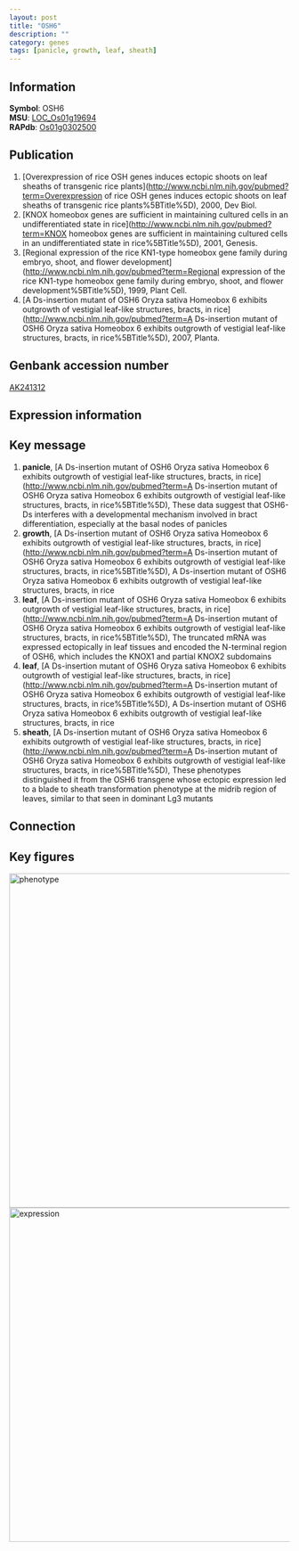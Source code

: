 ```yaml
---
layout: post
title: "OSH6"
description: ""
category: genes
tags: [panicle, growth, leaf, sheath]
---
```


## Information
__Symbol__: OSH6  
__MSU__: [LOC_Os01g19694](http://rice.plantbiology.msu.edu/cgi-bin/ORF_infopage.cgi?orf=LOC_Os01g19694)  
__RAPdb__: [Os01g0302500](http://rapdb.dna.affrc.go.jp/viewer/gbrowse_details/irgsp1?name=Os01g0302500)  

## Publication
1. [Overexpression of rice OSH genes induces ectopic shoots on leaf sheaths of transgenic rice plants](http://www.ncbi.nlm.nih.gov/pubmed?term=Overexpression of rice OSH genes induces ectopic shoots on leaf sheaths of transgenic rice plants%5BTitle%5D), 2000, Dev Biol.
2. [KNOX homeobox genes are sufficient in maintaining cultured cells in an undifferentiated state in rice](http://www.ncbi.nlm.nih.gov/pubmed?term=KNOX homeobox genes are sufficient in maintaining cultured cells in an undifferentiated state in rice%5BTitle%5D), 2001, Genesis.
3. [Regional expression of the rice KN1-type homeobox gene family during embryo, shoot, and flower development](http://www.ncbi.nlm.nih.gov/pubmed?term=Regional expression of the rice KN1-type homeobox gene family during embryo, shoot, and flower development%5BTitle%5D), 1999, Plant Cell.
4. [A Ds-insertion mutant of OSH6 Oryza sativa Homeobox 6 exhibits outgrowth of vestigial leaf-like structures, bracts, in rice](http://www.ncbi.nlm.nih.gov/pubmed?term=A Ds-insertion mutant of OSH6 Oryza sativa Homeobox 6 exhibits outgrowth of vestigial leaf-like structures, bracts, in rice%5BTitle%5D), 2007, Planta.

## Genbank accession number
[AK241312](http://www.ncbi.nlm.nih.gov/nuccore/AK241312)  

## Expression information

## Key message
1. __panicle__, [A Ds-insertion mutant of OSH6 Oryza sativa Homeobox 6 exhibits outgrowth of vestigial leaf-like structures, bracts, in rice](http://www.ncbi.nlm.nih.gov/pubmed?term=A Ds-insertion mutant of OSH6 Oryza sativa Homeobox 6 exhibits outgrowth of vestigial leaf-like structures, bracts, in rice%5BTitle%5D),  These data suggest that OSH6-Ds interferes with a developmental mechanism involved in bract differentiation, especially at the basal nodes of panicles
2. __growth__, [A Ds-insertion mutant of OSH6 Oryza sativa Homeobox 6 exhibits outgrowth of vestigial leaf-like structures, bracts, in rice](http://www.ncbi.nlm.nih.gov/pubmed?term=A Ds-insertion mutant of OSH6 Oryza sativa Homeobox 6 exhibits outgrowth of vestigial leaf-like structures, bracts, in rice%5BTitle%5D), A Ds-insertion mutant of OSH6 Oryza sativa Homeobox 6 exhibits outgrowth of vestigial leaf-like structures, bracts, in rice
3. __leaf__, [A Ds-insertion mutant of OSH6 Oryza sativa Homeobox 6 exhibits outgrowth of vestigial leaf-like structures, bracts, in rice](http://www.ncbi.nlm.nih.gov/pubmed?term=A Ds-insertion mutant of OSH6 Oryza sativa Homeobox 6 exhibits outgrowth of vestigial leaf-like structures, bracts, in rice%5BTitle%5D),  The truncated mRNA was expressed ectopically in leaf tissues and encoded the N-terminal region of OSH6, which includes the KNOX1 and partial KNOX2 subdomains
4. __leaf__, [A Ds-insertion mutant of OSH6 Oryza sativa Homeobox 6 exhibits outgrowth of vestigial leaf-like structures, bracts, in rice](http://www.ncbi.nlm.nih.gov/pubmed?term=A Ds-insertion mutant of OSH6 Oryza sativa Homeobox 6 exhibits outgrowth of vestigial leaf-like structures, bracts, in rice%5BTitle%5D), A Ds-insertion mutant of OSH6 Oryza sativa Homeobox 6 exhibits outgrowth of vestigial leaf-like structures, bracts, in rice
5. __sheath__, [A Ds-insertion mutant of OSH6 Oryza sativa Homeobox 6 exhibits outgrowth of vestigial leaf-like structures, bracts, in rice](http://www.ncbi.nlm.nih.gov/pubmed?term=A Ds-insertion mutant of OSH6 Oryza sativa Homeobox 6 exhibits outgrowth of vestigial leaf-like structures, bracts, in rice%5BTitle%5D),  These phenotypes distinguished it from the OSH6 transgene whose ectopic expression led to a blade to sheath transformation phenotype at the midrib region of leaves, similar to that seen in dominant Lg3 mutants

## Connection

## Key figures
<img src="http://ricencode.github.io/images/OSH6.pheno.png" alt="phenotype"  style="width: 600px;"/>

<img src="http://ricencode.github.io/images/OSH6.exp.png" alt="expression"  style="width: 600px;"/>


